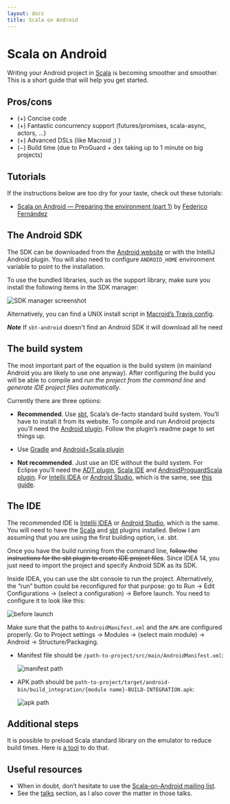 ```yaml
---
layout: docs
title: Scala on Android
---
```


# Scala on Android

Writing your Android project in [Scala](http://scala-lang.org/) is becoming smoother and smoother.
This is a short guide that will help you get started.

## Pros/cons

* (+) Concise code
* (+) Fantastic concurrency support (futures/promises, scala-async, actors, ...)
* (+) Advanced DSLs (like Macroid ;) )
* (−) Build time (due to ProGuard + dex taking up to 1 minute on big projects)

## Tutorials

If the instructions below are too dry for your taste, check out these tutorials:

* [Scala on Android — Preparing the environment (part 1)](http://www.47deg.com/blog/scala-on-android-preparing-the-environment) by [Federico Fernández ](https://twitter.com/@fede_fdz)

## The Android SDK

The SDK can be downloaded from the [Android website](http://developer.android.com/sdk/index.html)
 or with the IntelliJ Android plugin.
You will also need to configure `ANDROID_HOME` environment variable to point to the installation.

To use the bundled libraries, such as the support library, make sure you install the following items in the SDK manager:

![SDK manager screenshot](/macroid/img/SDK-manager.png)

Alternatively, you can find a UNIX install script in
[Macroid’s Travis config](https://github.com/47deg/macroid/blob/master/.travis.yml#L7).

***Note*** If `sbt-android` doesn't find an Android SDK it will download all he need

## The build system

The most important part of the equation is the build system
(in mainland Android you are likely to use one anyway).
After configuring the build you will be able to compile and *run the project from the command line*
and *generate IDE project files automatically*.

Currently there are three options:

* **Recommended**. Use [sbt](http://www.scala-sbt.org/), Scala’s de-facto standard build system.
  You’ll have to install it from its website. To compile and run Android projects you’ll need the
  [Android plugin](https://github.com/pfn/android-sdk-plugin). Follow the plugin’s readme page to set things up.

* Use [Gradle](http://www.gradle.org/) and [Android+Scala plugin](https://github.com/saturday06/gradle-android-scala-plugin)

* **Not recommended**. Just use an IDE without the build system.
  For Eclipse you’ll need the [ADT plugin](http://developer.android.com/tools/sdk/eclipse-adt.html), [Scala IDE](http://scala-ide.org/) and [AndroidProguardScala plugin](https://github.com/banshee/AndroidProguardScala).
  For [Intellij IDEA](http://www.jetbrains.com/idea/) or [Android Studio](http://developer.android.com/sdk/installing/studio.html), which is the same, see [this guide](https://github.com/yareally/android-scala-intellij-no-sbt-plugin).

## The IDE

The recommended IDE is [Intellij IDEA](http://www.jetbrains.com/idea/) or
[Android Studio](http://developer.android.com/sdk/installing/studio.html), which is the same.
You will need to have the [Scala](http://plugins.jetbrains.com/plugin/?id=1347)
and [sbt](http://plugins.jetbrains.com/plugin/5007?pr=idea) plugins installed. Below I am assuming that
you are using the first building option, i.e. sbt.

Once you have the build running from the command line, <s>follow the instructions for the sbt plugin to
create IDE project files</s>. Since IDEA 14, you just need to import the project and specify Android SDK as its SDK.

Inside IDEA, you can use the sbt console to run the project. Alternatively, the “run” button could
be reconfigured for that purpose: go to Run → Edit Configurations →
(select a configuration) → Before launch. You need to configure it to look like this:

![before launch](/macroid/img/before-launch.png)

Make sure that the paths to `AndroidManifest.xml` and the `APK`
are configured properly. Go to Project settings → Modules → (select main module) → Android → Structure/Packaging.
* Manifest file should be `/path-to-project/src/main/AndroidManifest.xml`:

  ![manifest path](/macroid/img/manifest-path.png)
  
* APK path should be `path-to-project/target/android-bin/build_integration/{module name}-BUILD-INTEGRATION.apk`:

  ![apk path](/macroid/img/apk-path.png)

## Additional steps

It is possible to preload Scala standard library on the emulator to reduce build times.
Here is [a tool](https://github.com/svenwiegand/scala-libs-for-android-emulator) to do that.

## Useful resources

* When in doubt, don’t hesitate to use the [Scala-on-Android mailing list](https://groups.google.com/forum/#!forum/scala-on-android).
* See the [talks](../Talks.html) section, as I also cover the matter in those talks.